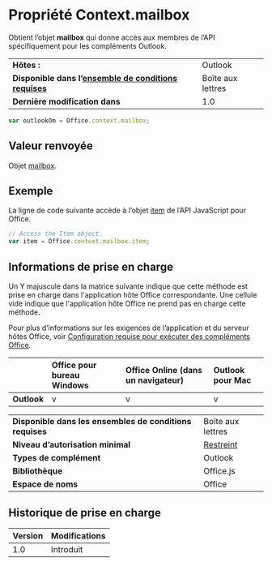 
# <a name="context.mailbox-property"></a>Propriété Context.mailbox
Obtient l’objet **mailbox** qui donne accès aux membres de l’API spécifiquement pour les compléments Outlook.

|||
|:-----|:-----|
|**Hôtes :**|Outlook|
|**Disponible dans l’[ensemble de conditions requises](../../docs/overview/specify-office-hosts-and-api-requirements.md)**|Boîte aux lettres|
|**Dernière modification dans**|1.0|

```js
var outlookOm = Office.context.mailbox;
```


## <a name="return-value"></a>Valeur renvoyée

Objet [mailbox](http://msdn.microsoft.com/library/a3880d3b-8a09-4cf9-9274-f2682cb3b769%28Office.15%29.aspx).


## <a name="example"></a>Exemple

La ligne de code suivante accède à l’objet [item](http://msdn.microsoft.com/library/ad288df1-3ca2-474c-bea4-c51f46e6fc43%28Office.15%29.aspx) de l’API JavaScript pour Office.


```js
// Access the Item object.
var item = Office.context.mailbox.item;

```




## <a name="support-details"></a>Informations de prise en charge


Un Y majuscule dans la matrice suivante indique que cette méthode est prise en charge dans l'application hôte Office correspondante. Une cellule vide indique que l'application hôte Office ne prend pas en charge cette méthode.

Pour plus d’informations sur les exigences de l’application et du serveur hôtes Office, voir [Configuration requise pour exécuter des compléments Office](../../docs/overview/requirements-for-running-office-add-ins.md).


||**Office pour bureau Windows**|**Office Online (dans un navigateur)**|**Outlook pour Mac**|
|:-----|:-----|:-----|:-----|
|**Outlook**|v|v|v|

|||
|:-----|:-----|
|**Disponible dans les ensembles de conditions requises**|Boîte aux lettres|
|**Niveau d’autorisation minimal**|[Restreint](../../docs/develop/requesting-permissions-for-api-use-in-content-and-task-pane-add-ins.md)|
|**Types de complément**|Outlook|
|**Bibliothèque**|Office.js|
|**Espace de noms**|Office|

## <a name="support-history"></a>Historique de prise en charge


|**Version**|**Modifications**|
|:-----|:-----|
|1.0|Introduit|
